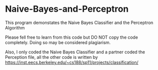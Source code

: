 # Naive-Bayes-and-Perceptron
This program demonstates the Naive Bayes Classifier and the Perceptron Algorithm

Please fell free to learn from this code but DO NOT copy the code completely. Doing so may be considered plagiarism.

Also, I only coded the Naive Bayes Classifier and a partner coded the Perception file, all the other code is written by https://inst.eecs.berkeley.edu/~cs188/sp11/projects/classification/
